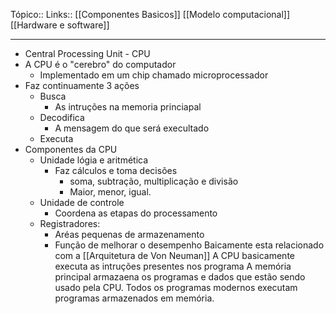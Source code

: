 Tópico::
Links:: [[Componentes Basicos]] [[Modelo computacional]] [[Hardware e software]]

---
- Central Processing Unit - CPU
- A CPU é o "cerebro" do computador
	- Implementado em um chip chamado microprocessador
- Faz continuamente 3 ações
	- Busca 
		- As intruções na memoria princiapal
	- Decodifica
		- A mensagem do que será execultado
	- Executa
- Componentes da CPU
	- Unidade lógia e aritmética 
		- Faz cálculos e toma decisões 
			- soma, subtração, multiplicação e divisão
			- Maior, menor, igual.
	- Unidade de controle
		- Coordena as etapas do processamento
	- Registradores:
		- Aréas pequenas de armazenamento
		- Função de melhorar o desempenho 
	Baicamente esta relacionado com a [[Arquitetura de Von Neuman]] 
	A CPU basicamente executa as intruções presentes nos programa 
	A memória principal  armazaena os programas e dados que estão sendo usado pela CPU.
	Todos os programas modernos executam programas armazenados em memória.
	